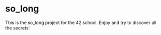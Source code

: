 # so_long
This is the so_long project for the 42 school. Enjoy and try to discover all the secrets!
